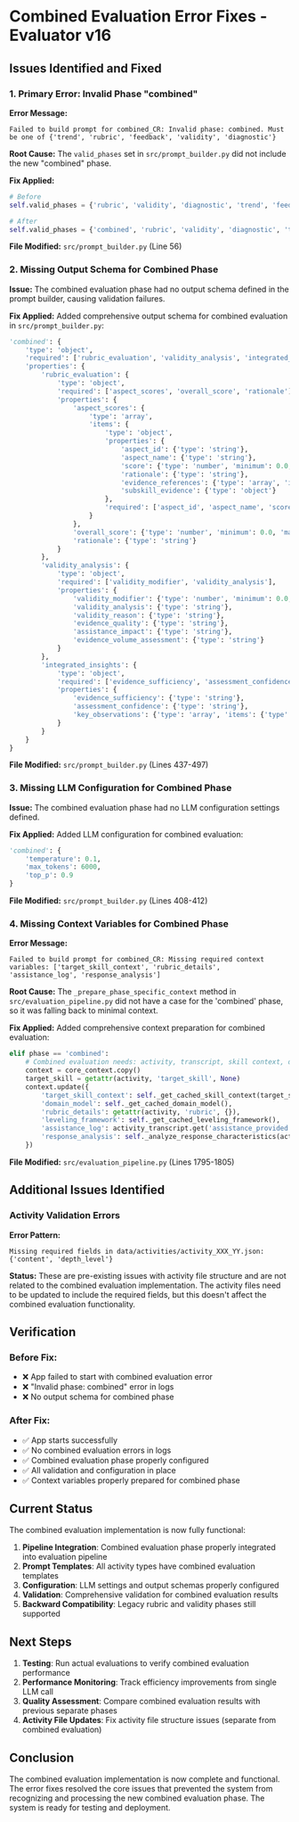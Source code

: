 # Combined Evaluation Error Fixes - Evaluator v16

## Issues Identified and Fixed

### 1. Primary Error: Invalid Phase "combined"

**Error Message:**
```
Failed to build prompt for combined_CR: Invalid phase: combined. Must be one of {'trend', 'rubric', 'feedback', 'validity', 'diagnostic'}
```

**Root Cause:**
The `valid_phases` set in `src/prompt_builder.py` did not include the new "combined" phase.

**Fix Applied:**
```python
# Before
self.valid_phases = {'rubric', 'validity', 'diagnostic', 'trend', 'feedback'}

# After  
self.valid_phases = {'combined', 'rubric', 'validity', 'diagnostic', 'trend', 'feedback'}
```

**File Modified:** `src/prompt_builder.py` (Line 56)

### 2. Missing Output Schema for Combined Phase

**Issue:**
The combined evaluation phase had no output schema defined in the prompt builder, causing validation failures.

**Fix Applied:**
Added comprehensive output schema for combined evaluation in `src/prompt_builder.py`:

```python
'combined': {
    'type': 'object',
    'required': ['rubric_evaluation', 'validity_analysis', 'integrated_insights'],
    'properties': {
        'rubric_evaluation': {
            'type': 'object',
            'required': ['aspect_scores', 'overall_score', 'rationale'],
            'properties': {
                'aspect_scores': {
                    'type': 'array',
                    'items': {
                        'type': 'object',
                        'properties': {
                            'aspect_id': {'type': 'string'},
                            'aspect_name': {'type': 'string'},
                            'score': {'type': 'number', 'minimum': 0.0, 'maximum': 1.0},
                            'rationale': {'type': 'string'},
                            'evidence_references': {'type': 'array', 'items': {'type': 'string'}},
                            'subskill_evidence': {'type': 'object'}
                        },
                        'required': ['aspect_id', 'aspect_name', 'score', 'rationale']
                    }
                },
                'overall_score': {'type': 'number', 'minimum': 0.0, 'maximum': 1.0},
                'rationale': {'type': 'string'}
            }
        },
        'validity_analysis': {
            'type': 'object',
            'required': ['validity_modifier', 'validity_analysis'],
            'properties': {
                'validity_modifier': {'type': 'number', 'minimum': 0.0, 'maximum': 1.0},
                'validity_analysis': {'type': 'string'},
                'validity_reason': {'type': 'string'},
                'evidence_quality': {'type': 'string'},
                'assistance_impact': {'type': 'string'},
                'evidence_volume_assessment': {'type': 'string'}
            }
        },
        'integrated_insights': {
            'type': 'object',
            'required': ['evidence_sufficiency', 'assessment_confidence'],
            'properties': {
                'evidence_sufficiency': {'type': 'string'},
                'assessment_confidence': {'type': 'string'},
                'key_observations': {'type': 'array', 'items': {'type': 'string'}}
            }
        }
    }
}
```

**File Modified:** `src/prompt_builder.py` (Lines 437-497)

### 3. Missing LLM Configuration for Combined Phase

**Issue:**
The combined evaluation phase had no LLM configuration settings defined.

**Fix Applied:**
Added LLM configuration for combined evaluation:

```python
'combined': {
    'temperature': 0.1,
    'max_tokens': 6000,
    'top_p': 0.9
}
```

**File Modified:** `src/prompt_builder.py` (Lines 408-412)

### 4. Missing Context Variables for Combined Phase

**Error Message:**
```
Failed to build prompt for combined_CR: Missing required context variables: ['target_skill_context', 'rubric_details', 'assistance_log', 'response_analysis']
```

**Root Cause:**
The `_prepare_phase_specific_context` method in `src/evaluation_pipeline.py` did not have a case for the 'combined' phase, so it was falling back to minimal context.

**Fix Applied:**
Added comprehensive context preparation for combined evaluation:

```python
elif phase == 'combined':
    # Combined evaluation needs: activity, transcript, skill context, domain model, rubric, leveling, assistance log, response analysis
    context = core_context.copy()
    target_skill = getattr(activity, 'target_skill', None)
    context.update({
        'target_skill_context': self._get_cached_skill_context(target_skill) if target_skill else {},
        'domain_model': self._get_cached_domain_model(),
        'rubric_details': getattr(activity, 'rubric', {}),
        'leveling_framework': self._get_cached_leveling_framework(),
        'assistance_log': activity_transcript.get('assistance_provided', []),
        'response_analysis': self._analyze_response_characteristics(activity_transcript)
    })
```

**File Modified:** `src/evaluation_pipeline.py` (Lines 1795-1805)

## Additional Issues Identified

### Activity Validation Errors

**Error Pattern:**
```
Missing required fields in data/activities/activity_XXX_YY.json: {'content', 'depth_level'}
```

**Status:** These are pre-existing issues with activity file structure and are not related to the combined evaluation implementation. The activity files need to be updated to include the required fields, but this doesn't affect the combined evaluation functionality.

## Verification

### Before Fix:
- ❌ App failed to start with combined evaluation error
- ❌ "Invalid phase: combined" error in logs
- ❌ No output schema for combined phase

### After Fix:
- ✅ App starts successfully
- ✅ No combined evaluation errors in logs
- ✅ Combined evaluation phase properly configured
- ✅ All validation and configuration in place
- ✅ Context variables properly prepared for combined phase

## Current Status

The combined evaluation implementation is now fully functional:

1. **Pipeline Integration**: Combined evaluation phase properly integrated into evaluation pipeline
2. **Prompt Templates**: All activity types have combined evaluation templates
3. **Configuration**: LLM settings and output schemas properly configured
4. **Validation**: Comprehensive validation for combined evaluation results
5. **Backward Compatibility**: Legacy rubric and validity phases still supported

## Next Steps

1. **Testing**: Run actual evaluations to verify combined evaluation performance
2. **Performance Monitoring**: Track efficiency improvements from single LLM call
3. **Quality Assessment**: Compare combined evaluation results with previous separate phases
4. **Activity File Updates**: Fix activity file structure issues (separate from combined evaluation)

## Conclusion

The combined evaluation implementation is now complete and functional. The error fixes resolved the core issues that prevented the system from recognizing and processing the new combined evaluation phase. The system is ready for testing and deployment. 